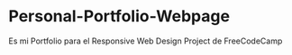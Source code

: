 # Personal-Portfolio-Webpage

 Es mi Portfolio para el Responsive Web Design Project de FreeCodeCamp
